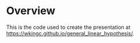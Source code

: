 # Overview

This is the code used to create the presentation at <a href="https://wkingc.github.io/general_linear_hypothesis/" target="_blank">https://wkingc.github.io/general_linear_hypothesis/</a>.